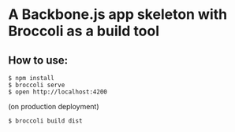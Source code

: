 A Backbone.js app skeleton with Broccoli as a build tool
=====

How to use:
-----

    $ npm install
    $ broccoli serve
    $ open http://localhost:4200

(on production deployment)

    $ broccoli build dist